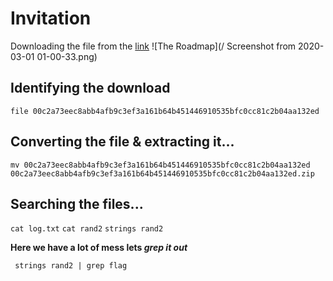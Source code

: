 # Invitation
Downloading the file from the <a href="https://storage.googleapis.com/gctf-2019-attachments/00c2a73eec8abb4afb9c3ef3a161b64b451446910535bfc0cc81c2b04aa132ed">link</a>
![The Roadmap](/  Screenshot from 2020-03-01 01-00-33.png)

## Identifying the download

```file 00c2a73eec8abb4afb9c3ef3a161b64b451446910535bfc0cc81c2b04aa132ed```

## Converting the file & extracting it...

```mv 00c2a73eec8abb4afb9c3ef3a161b64b451446910535bfc0cc81c2b04aa132ed 00c2a73eec8abb4afb9c3ef3a161b64b451446910535bfc0cc81c2b04aa132ed.zip```


## Searching the files...

```cat log.txt```
```cat rand2```
```strings rand2```



**Here we have a lot of mess lets _grep it out_**

``` strings rand2 | grep flag```


